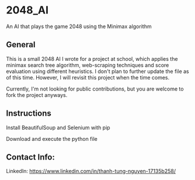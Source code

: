 # 2048_AI
An AI that plays the game 2048 using the Minimax algorithm

## General
This is a small 2048 AI I wrote for a project at school, which applies the minimax search tree algorithm, web-scraping techniques and score evaluation using different heuristics.
I don't plan to further update the file as of this time. However, I will revisit this project when the time comes.

Currently, I'm not looking for public contributions, but you are welcome to fork the project anyways.

## Instructions
Install BeautifulSoup and Selenium with pip

Download and execute the python file

## Contact Info:
LinkedIn: 
https://www.linkedin.com/in/thanh-tung-nguyen-17135b258/
